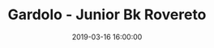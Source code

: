 ---
title: Gardolo - Junior Bk Rovereto
date: 2019-03-16 16:00:00
squadra-a: Bc Gardolo
punteggio-a: 
squadra-b: Junior Bk Rovereto
punteggio-b: 
partite/squadra: under-16-18-19
luogo: Centro Sportivo Trento Nord
categoria: under 16
---